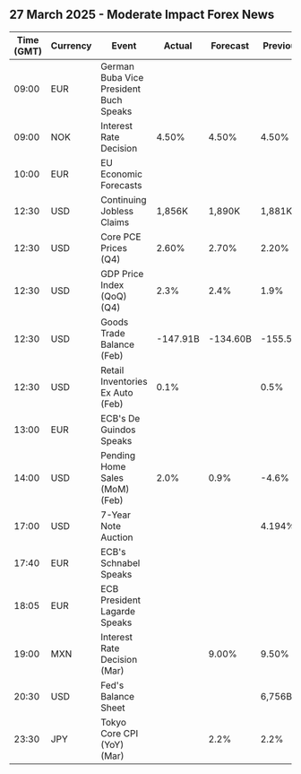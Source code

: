 ## 27 March 2025 - Moderate Impact Forex News

| Time (GMT) | Currency | Event | Actual | Forecast | Previous |
|------|----------|-------|--------|----------|----------|
| 09:00 | EUR | German Buba Vice President Buch Speaks |  |  |  |
| 09:00 | NOK | Interest Rate Decision | 4.50% | 4.50% | 4.50% |
| 10:00 | EUR | EU Economic Forecasts |  |  |  |
| 12:30 | USD | Continuing Jobless Claims | 1,856K | 1,890K | 1,881K |
| 12:30 | USD | Core PCE Prices (Q4) | 2.60% | 2.70% | 2.20% |
| 12:30 | USD | GDP Price Index (QoQ) (Q4) | 2.3% | 2.4% | 1.9% |
| 12:30 | USD | Goods Trade Balance (Feb) | -147.91B | -134.60B | -155.57B |
| 12:30 | USD | Retail Inventories Ex Auto (Feb) | 0.1% |  | 0.5% |
| 13:00 | EUR | ECB's De Guindos Speaks |  |  |  |
| 14:00 | USD | Pending Home Sales (MoM) (Feb) | 2.0% | 0.9% | -4.6% |
| 17:00 | USD | 7-Year Note Auction |  |  | 4.194% |
| 17:40 | EUR | ECB's Schnabel Speaks |  |  |  |
| 18:05 | EUR | ECB President Lagarde Speaks |  |  |  |
| 19:00 | MXN | Interest Rate Decision (Mar) |  | 9.00% | 9.50% |
| 20:30 | USD | Fed's Balance Sheet |  |  | 6,756B |
| 23:30 | JPY | Tokyo Core CPI (YoY) (Mar) |  | 2.2% | 2.2% |
